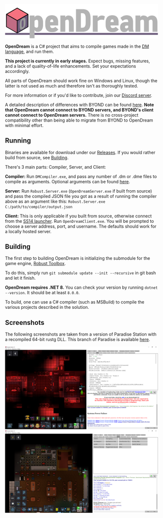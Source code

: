 [![OpenDream](.github/assets/OpenDream.png)](#)

**OpenDream** is a C# project that aims to compile games made in the [DM language], and run them.

**This project is currently in early stages.** Expect bugs, missing features, and a lack of quality-of-life enhancements. Set your expectations accordingly.

All parts of OpenDream should work fine on Windows and Linux, though the latter is not used as much and therefore isn't as thoroughly tested.

For more information or if you'd like to contribute, join our [Discord server](https://discord.gg/qreryhZxxs).

A detailed description of differences with BYOND can be found [here](https://github.com/OpenDreamProject/OpenDream/wiki/Differences-Between-OpenDream-and-BYOND). **Note that OpenDream cannot connect to BYOND servers, and BYOND's client cannot connect to OpenDream servers.** There is no cross-project compatibility other than being able to migrate from BYOND to OpenDream with minimal effort.

## Running

Binaries are available for download under our [Releases](https://github.com/OpenDreamProject/OpenDream/releases/tag/latest). If you would rather build from source, see [Building](#building).

There's 3 main parts: Compiler, Server, and Client:

**Compiler:** Run `DMCompiler.exe`, and pass any number of .dm or .dme files to compile as arguments. Optional arguments can be found [here](https://github.com/OpenDreamProject/OpenDream/wiki/Compiler-Options).

**Server:** Run `Robust.Server.exe` (`OpenDreamServer.exe` if built from source) and pass the compiled JSON file you got as a result of running the compiler above as an argument like this: `Robust.Server.exe C:/path/to/compiler/output.json`

**Client:** This is only applicable if you built from source, otherwise connect from the [SS14 launcher](https://spacestation14.io/about/nightlies/). Run `OpenDreamClient.exe`. You will be prompted to choose a server address, port, and username. The defaults should work for a locally hosted server.

## Building

The first step to building OpenDream is initializing the submodule for the game engine, [Robust Toolbox](https://github.com/space-wizards/RobustToolbox). 

To do this, simply run `git submodule update --init --recursive` in git bash and let it finish.

**OpenDream requires .NET 8.** You can check your version by running `dotnet --version`. It should be at least `8.0.0`.

To build, one can use a C# compiler (such as MSBuild) to compile the various projects described in the solution.

## Screenshots
The following screenshots are taken from a version of Paradise Station with a recompiled 64-bit rustg DLL. This branch of Paradise is available [here](https://github.com/ike709/Paradise/tree/rustg_64).

![](./.github/assets/screenshot.png?raw=true)
![](./.github/assets/screenshot2.png?raw=true)

[DM Language]: http://secure.byond.com/

